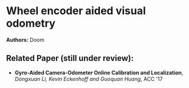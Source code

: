 # Wheel encoder aided visual odometry
**Authors:** Doom

## Related Paper (still under review):
* **Gyro-Aided Camera-Odometer Online Calibration and Localization**, *Dongxuan Li, Kevin Eckenhoff and Guoquan Huang*, ACC '17
